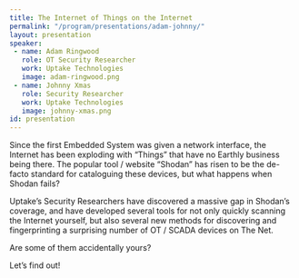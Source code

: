 ```yaml
---
title: The Internet of Things on the Internet
permalink: "/program/presentations/adam-johnny/"
layout: presentation
speaker: 
 - name: Adam Ringwood
   role: OT Security Researcher
   work: Uptake Technologies
   image: adam-ringwood.png
 - name: Johnny Xmas
   role: Security Researcher
   work: Uptake Technologies
   image: johnny-xmas.png
id: presentation
---
```


Since the first Embedded System was given a network interface, the Internet has been exploding with “Things” that have no Earthly business being there. The popular tool / website “Shodan” has risen to be the de-facto standard for cataloguing these devices, but what happens when Shodan fails?

Uptake’s Security Researchers have discovered a massive gap in Shodan’s coverage, and have developed several tools for not only quickly scanning the Internet yourself, but also several new methods for discovering and fingerprinting a surprising number of OT / SCADA devices on The Net.

Are some of them accidentally yours?

Let’s find out!